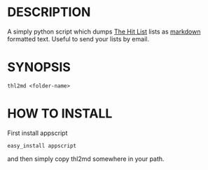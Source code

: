 # DESCRIPTION

A simply python script which dumps [The Hit List][hitlist] lists as 
[markdown][] formatted text. Useful to send your lists by email.

# SYNOPSIS

    thl2md <folder-name>

# HOW TO INSTALL

First install appscript

    easy_install appscript

and then simply copy thl2md somewhere in your path.

[hitlist]: http://www.potionfactory.com/thehitlist
[markdown]: http://daringfireball.net/projects/markdown
